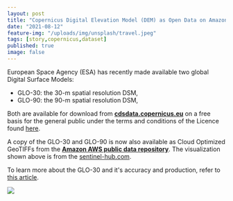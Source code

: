 ```yaml
---
layout: post
title: "Copernicus Digital Elevation Model (DEM) as Open Data on Amazon AWS and Sentinel-Hub"
date: "2021-08-12"
feature-img: "/uploads/img/unsplash/travel.jpeg"
tags: [story,copernicus,dataset]
published: true
image: false
---
```


European Space Agency (ESA) has recently made available two global Digital Surface Models:

- GLO-30: the 30-m spatial resolution DSM,
- GLO-90: the 90-m spatial resolution DSM,

Both are available for download from [**cdsdata.copernicus.eu**](https://spacedata.copernicus.eu/data-offer/core-datasets) on a free basis for the general public under the terms and conditions of the Licence found [here](https://spacedata.copernicus.eu/documents/20126/0/CSCDA_ESA_Mission-specific+Annex.pdf).

A copy of the GLO-30 and GLO-90 is now also available as Cloud Optimized GeoTIFFs from the [**Amazon AWS public data repository**](https://registry.opendata.aws/copernicus-dem/). The visualization shown above is from the [sentinel-hub.com](https://apps.sentinel-hub.com/eo-browser/?zoom=12&lat=41.7726&lng=12.29198&themeId=DEFAULT-THEME&visualizationUrl=https%3A%2F%2Fservices.sentinel-hub.com%2Fogc%2Fwms%2F6448ffd0-56c5-4601-bed7-242bf75d97db&datasetId=DEM_COPERNICUS_30&fromTime=2021-08-12T00%3A00%3A00.000Z&toTime=2021-08-12T23%3A59%3A59.999Z&layerId=COLOR).

To learn more about the GLO-30 and it's accuracy and production, refer to [this article](https://spacedata.copernicus.eu/web/cscda/dataset-details?articleId=394198).


![]({{site.baseurl}}/uploads/img/posts/eo_browser_dem_copernicus.jpg)